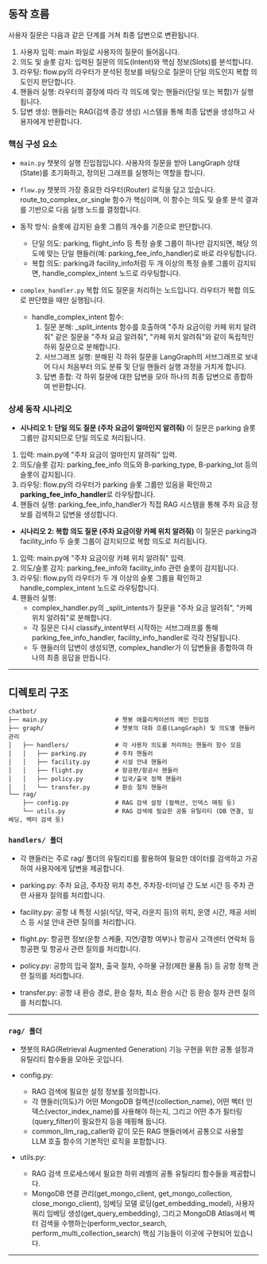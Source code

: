 ## 동작 흐름
사용자 질문은 다음과 같은 단계를 거쳐 최종 답변으로 변환됩니다.

1. 사용자 입력: main 파일로 사용자의 질문이 들어옵니다.
2. 의도 및 슬롯 감지: 입력된 질문의 의도(Intent)와 핵심 정보(Slots)를 분석합니다.
3. 라우팅: flow.py의 라우터가 분석된 정보를 바탕으로 질문이 단일 의도인지 복합 의도인지 판단합니다.
4. 핸들러 실행: 라우터의 결정에 따라 각 의도에 맞는 핸들러(단일 또는 복합)가 실행됩니다.
5. 답변 생성: 핸들러는 RAG(검색 증강 생성) 시스템을 통해 최종 답변을 생성하고 사용자에게 반환합니다.

### 핵심 구성 요소
- `main.py`
챗봇의 실행 진입점입니다. 사용자의 질문을 받아 LangGraph 상태(State)를 초기화하고, 정의된 그래프를 실행하는 역할을 합니다.

- `flow.py`
챗봇의 가장 중요한 라우터(Router) 로직을 담고 있습니다. route_to_complex_or_single 함수가 핵심이며, 이 함수는 의도 및 슬롯 분석 결과를 기반으로 다음 실행 노드를 결정합니다.
- 동작 방식: 슬롯에 감지된 슬롯 그룹의 개수를 기준으로 판단합니다.
    - 단일 의도: parking, flight_info 등 특정 슬롯 그룹이 하나만 감지되면, 해당 의도에 맞는 단일 핸들러(예: parking_fee_info_handler)로 바로 라우팅합니다.
    - 복합 의도: parking과 facility_info처럼 두 개 이상의 특정 슬롯 그룹이 감지되면, handle_complex_intent 노드로 라우팅합니다.

- `complex_handler.py`
복합 의도 질문을 처리하는 노드입니다. 라우터가 복합 의도로 판단했을 때만 실행됩니다.
    - handle_complex_intent 함수:
        1. 질문 분해: _split_intents 함수를 호출하여 "주차 요금이랑 카페 위치 알려줘" 같은 질문을 "주차 요금 알려줘", "카페 위치 알려줘"와 같이 독립적인 하위 질문으로 분해합니다.
        2. 서브그래프 실행: 분해된 각 하위 질문을 LangGraph의 서브그래프로 보내어 다시 처음부터 의도 분류 및 단일 핸들러 실행 과정을 거치게 합니다.
        3. 답변 종합: 각 하위 질문에 대한 답변을 모아 하나의 최종 답변으로 종합하여 반환합니다.

### 상세 동작 시나리오
- **시나리오 1: 단일 의도 질문 (주차 요금이 얼마인지 알려줘)**
이 질문은 parking 슬롯 그룹만 감지되므로 단일 의도로 처리됩니다.
1. 입력: main.py에 "주차 요금이 얼마인지 알려줘" 입력.
2. 의도/슬롯 감지: parking_fee_info 의도와 B-parking_type, B-parking_lot 등의 슬롯이 감지됩니다.
3. 라우팅: flow.py의 라우터가 parking 슬롯 그룹만 있음을 확인하고 **parking_fee_info_handler**로 라우팅합니다.
4. 핸들러 실행: parking_fee_info_handler가 직접 RAG 시스템을 통해 주차 요금 정보를 검색하고 답변을 생성합니다.

- **시나리오 2: 복합 의도 질문 (주차 요금이랑 카페 위치 알려줘)**
이 질문은 parking과 facility_info 두 슬롯 그룹이 감지되므로 복합 의도로 처리됩니다.
1. 입력: main.py에 "주차 요금이랑 카페 위치 알려줘" 입력.
2. 의도/슬롯 감지: parking_fee_info와 facility_info 관련 슬롯이 감지됩니다.
3. 라우팅: flow.py의 라우터가 두 개 이상의 슬롯 그룹을 확인하고 handle_complex_intent 노드로 라우팅합니다.
4. 핸들러 실행:
    - complex_handler.py의 _split_intents가 질문을 "주차 요금 알려줘", "카페 위치 알려줘"로 분해합니다.
    - 각 질문은 다시 classify_intent부터 시작하는 서브그래프를 통해 parking_fee_info_handler, facility_info_handler로 각각 전달됩니다.
    - 두 핸들러의 답변이 생성되면, complex_handler가 이 답변들을 종합하여 하나의 최종 응답을 만듭니다.

---

## 디렉토리 구조
```
chatbot/
├── main.py                   # 챗봇 애플리케이션의 메인 진입점
├── graph/                    # 챗봇의 대화 흐름(LangGraph) 및 의도별 핸들러 관리
│   ├── handlers/             # 각 사용자 의도를 처리하는 핸들러 함수 모음
│   │   ├── parking.py        # 주차 핸들러
│   │   ├── facility.py       # 시설 안내 핸들러
│   │   ├── flight.py         # 항공편/항공사 핸들러
│   │   ├── policy.py         # 입국/출국 정책 핸들러
│   │   └── transfer.py       # 환승 절차 핸들러
└── rag/ 
    ├── config.py             # RAG 검색 설정 (컬렉션, 인덱스 매핑 등)
    └── utils.py              # RAG 검색에 필요한 공통 유틸리티 (DB 연결, 임베딩, 벡터 검색 등)
```

### `handlers/ 폴더`
- 각 핸들러는 주로 rag/ 폴더의 유틸리티를 활용하여 필요한 데이터를 검색하고 가공하여 사용자에게 답변을 제공합니다.

- parking.py: 주차 요금, 주차장 위치 추천, 주차장-터미널 간 도보 시간 등 주차 관련 사용자 질의를 처리합니다.
- facility.py: 공항 내 특정 시설(식당, 약국, 라운지 등)의 위치, 운영 시간, 제공 서비스 등 시설 안내 관련 질의를 처리합니다.
- flight.py: 항공편 정보(운항 스케줄, 지연/결항 여부)나 항공사 고객센터 연락처 등 항공편 및 항공사 관련 질의를 처리합니다.
- policy.py: 공항의 입국 절차, 출국 절차, 수하물 규정(제한 물품 등) 등 공항 정책 관련 질의를 처리합니다.
- transfer.py: 공항 내 환승 경로, 환승 절차, 최소 환승 시간 등 환승 절차 관련 질의를 처리합니다.
---
### `rag/ 폴더`
- 챗봇의 RAG(Retrieval Augmented Generation) 기능 구현을 위한 공통 설정과 유틸리티 함수들을 모아둔 곳입니다.

- config.py:
    - RAG 검색에 필요한 설정 정보를 정의합니다.
    - 각 핸들러(의도)가 어떤 MongoDB 컬렉션(collection_name), 어떤 벡터 인덱스(vector_index_name)를 사용해야 하는지, 그리고 어떤 추가 필터링(query_filter)이 필요한지 등을 매핑해 둡니다.
    - common_llm_rag_caller와 같이 모든 RAG 핸들러에서 공통으로 사용할 LLM 호출 함수의 기본적인 로직을 포함합니다.

- utils.py:
    - RAG 검색 프로세스에서 필요한 하위 레벨의 공통 유틸리티 함수들을 제공합니다.
    - MongoDB 연결 관리(get_mongo_client, get_mongo_collection, close_mongo_client), 임베딩 모델 로딩(get_embedding_model), 사용자 쿼리 임베딩 생성(get_query_embedding), 그리고 MongoDB Atlas에서 벡터 검색을 수행하는(perform_vector_search, perform_multi_collection_search) 핵심 기능들이 이곳에 구현되어 있습니다.
---
